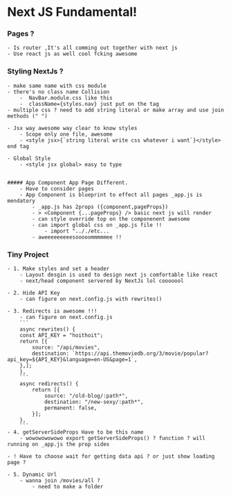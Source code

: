 # Next JS Fundamental!

### Pages ?

    - Is router ,It's all comming out together with next js
    - Use react js as well cool fcking awesome

### Styling NextJs ?

    - make same name with css module
    - there's no class name Collision
        -  NavBar.module.css like this
        -  className={styles.nav} just put on the tag
    - multiple css ? need to add string literal or make array and use join methods (" ")

    - Jsx way awesome way clear to know styles
        - Scope only one file, awesome
        - <style jsx>{`string literal write css whatever i want`}</style> end tag

    - Global Style
        - <style jsx global> easy to type


    ##### App Component App Page Different.
        - Have to consider pages
        - App Component is blueprint to effect all pages _app.js is mendatory
            - _app.js has 2props ({component,pageProps})
            - > <Component {...pageProps} /> basic next js will render
            - can style override top on the componenent awesome
            - can import global css on _app.js file !!
                - import ".././etc...
            - aweeeeeeeeesooooommmmmee !!

### Tiny Project

    - 1. Make styles and set a header
        - Layout desgin is used to design next js comfortable like react
        - next/head component servered by NextJs lol cooooool

    - 2. Hide API Key
        - can figure on next.config.js with rewrites()

    - 3. Redirects is awesome !!!
        - can figure on next.config.js
        ```
        async rewrites() {
        const API_KEY = "hoithoit";
        return [{
            source: "/api/movies",
            destination: `https://api.themoviedb.org/3/movie/popular?api_key=${API_KEY}&language=en-US&page=1`,
        },];
        },
        ```
        async redirects() {
            return [{
                source: "/old-blog/:path*",
                destination: "/new-sexy/:path*",
                permanent: false,
            }];
        },
        ```
    - 4. getServerSideProps Have to be this name
        - wowowowowowo export getServerSideProps() ? function ? will running on _app.js the prop sides

    - ! Have to choose wait for getting data api ? or just show loading page ?

    - 5. Dynamic Url
        - wanna join /movies/all ?
            - need to make a folder
